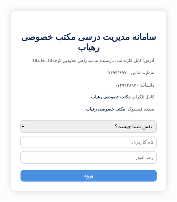 
<html lang="fa" dir="rtl">
<head>
  <meta charset="UTF-8" />
  <title>سامانه مدیریت مکتب افغان</title>
  <link href="https://fonts.googleapis.com/css2?family=Vazirmatn&display=swap" rel="stylesheet" />
  <link
    rel="stylesheet"
    href="https://cdnjs.cloudflare.com/ajax/libs/font-awesome/6.0.0-beta3/css/all.min.css"
  />
  <style>
    * {
      font-family: 'Vazirmatn', sans-serif;
    }
    body {
      background: url('https://images.unsplash.com/photo-1577896851231-70ef18881754?ixlib=rb-4.0.3&auto=format&fit=crop&w=1350&q=80') no-repeat center center fixed;
      background-size: cover;
      margin: 0;
      display: flex;
      justify-content: center;
      align-items: center;
      min-height: 100vh;
      color: #3a3a3a;
    }
    .container,
    .admin-panel,
    .teacher-panel,
    .parent-panel {
      background-color: rgba(255, 255, 255, 0.95);
      border-radius: 15px;
      padding: 30px;
      width: 90%;
      max-width: 600px;
      box-shadow: 0 0 25px rgba(0, 0, 0, 0.15);
      text-align: center;
      color: #2c3e50;
    }
    h1,
    h2,
    h3 {
      color: #1d3557;
      margin-bottom: 15px;
    }
    input,
    select,
    textarea,
    button {
      font-family: 'Vazirmatn', sans-serif;
      font-size: 16px;
      border-radius: 10px;
      border: 1.5px solid #bbb;
      padding: 10px;
      width: 100%;
      box-sizing: border-box;
      margin-top: 10px;
      transition: border-color 0.3s, box-shadow 0.3s;
    }
    input:focus,
    select:focus,
    textarea:focus {
      outline: none;
      border-color: #6c757d;
      box-shadow: 0 0 8px rgba(108, 117, 125, 0.5);
    }
    button {
      background-color: #4a90e2;
      color: white;
      border: none;
      cursor: pointer;
      font-weight: 600;
      transition: background-color 0.3s ease;
      margin-top: 20px;
    }
    button:hover {
      background-color: #2c70c9;
    }
    .hidden {
      display: none;
    }
    .record {
      background: #f0f4f8;
      border: 1px solid #ddd;
      border-radius: 10px;
      padding: 15px;
      margin-top: 15px;
      text-align: right;
      box-shadow: inset 0 1px 3px #e1e8f0;
    }
    .record strong {
      color: #2c3e50;
    }
    .school-info {
      margin-top: 15px;
      text-align: right;
      font-size: 14px;
      line-height: 1.8;
      color: #555;
    }
    .school-info i {
      margin-left: 8px;
      color: #4a90e2;
    }
    .school-info a {
      color: #2c3e50;
      text-decoration: none;
      font-weight: 600;
    }
    .school-info a:hover {
      text-decoration: underline;
    }
    .user-list {
      text-align: right;
      margin-top: 20px;
    }
    .user-item {
      background: #e9eff5;
      padding: 10px;
      border-radius: 10px;
      margin-top: 10px;
      display: flex;
      justify-content: flex-start;
      align-items: center;
      gap: 10px;
      direction: rtl;
    }
    .user-item input {
      width: 40%;
      padding: 8px;
      border-radius: 6px;
      border: 1px solid #bbb;
    }
    .user-item button {
      padding: 6px 14px;
      width: auto;
      font-size: 14px;
      border-radius: 6px;
      background-color: #2980b9;
      border: none;
      cursor: pointer;
      color: #fff;
      transition: background-color 0.25s ease;
    }
    .user-item button:hover {
      background-color: #1c5980;
    }
    /* معلم: لیست شاگردان ثبت شده */
    #teacherRecords p {
      background-color: #dbe9f4;
      border-radius: 8px;
      padding: 10px;
      margin-top: 8px;
      cursor: pointer;
      color: #2c3e50;
      font-weight: 600;
      transition: background-color 0.3s ease;
    }
    #teacherRecords p:hover {
      background-color: #a8c4e9;
    }
    /* پنل ویرایش و حذف */
    #editRecordPanel {
      background: #f7faff;
      border: 1px solid #a3b1c6;
      border-radius: 15px;
      margin-top: 20px;
      padding: 20px;
      text-align: right;
      box-shadow: 0 0 15px rgba(0, 0, 0, 0.05);
    }
    #editRecordPanel input,
    #editRecordPanel select,
    #editRecordPanel textarea {
      margin-top: 10px;
    }
    #editRecordPanel button {
      width: auto;
      margin-top: 15px;
      padding: 10px 25px;
      font-size: 15px;
      background-color: #e74c3c;
      border-radius: 8px;
    }
    #editRecordPanel button:hover {
      background-color: #c0392b;
    }
    #editRecordPanel .save-btn {
      background-color: #27ae60;
      margin-left: 10px;
    }
    #editRecordPanel .save-btn:hover {
      background-color: #1e8449;
    }
  </style>
</head>
<body>
  <div class="container" id="login-panel">
    <h1>سامانه مدیریت درسی مکتب خصوصی رهیاب</h1>
    <div class="school-info">
      <p><i class="fas fa-map-marker-alt"></i> آدرس: کابل،کارته سه، نارسیده به سه راهی علاودین،کوچه14، خانه19</p>
      <p><i class="fas fa-phone"></i> شماره تماس: ۰۷۴۹۹۴۸۹۷۰</p>
      <p><i class="fab fa-whatsapp"></i> واتساپ: ۰۷۴۹۹۴۸۹۷۰</p>
      <p><i class="fab fa-telegram"></i> کانال تلگرام: <a href="#" target="_blank">مکتب خصوصی رهیاب</a></p>
      <p><i class="fab fa-facebook"></i> صفحه فیسبوک: <a href="#" target="_blank">مکتب خصوصی رهیاب</a></p>
    </div>
    <select id="userTypeSelect" required>
      <option value="" disabled selected>نقش شما چیست؟</option>
      <option value="admin">مدیر</option>
      <option value="teacher">معلم</option>
      <option value="parent">والدین</option>
    </select>
    <input type="text" id="username" placeholder="نام کاربری" autocomplete="off" />
    <input type="password" id="password" placeholder="رمز عبور" autocomplete="off" />
    <button onclick="handleLogin()">ورود</button>
  </div>

  <div class="admin-panel hidden" id="admin-panel">
    <h2>پنل مدیریت</h2>
    <h3>افزودن معلم</h3>
    <input type="text" id="teacherUser" placeholder="نام کاربری معلم" autocomplete="off" />
    <input type="password" id="teacherPass" placeholder="رمز عبور معلم" autocomplete="off" />
    <button onclick="registerSpecificUser('teacher')">ثبت معلم</button>
    <div id="teacherList" class="user-list"></div>

    <h3>افزودن والد</h3>
    <input type="text" id="parentUser" placeholder="نام کاربری والد" autocomplete="off" />
    <input type="password" id="parentPass" placeholder="رمز عبور والد" autocomplete="off" />
    <button onclick="registerSpecificUser('parent')">ثبت والد</button>
    <div id="parentList" class="user-list"></div>

    <button onclick="logout()">خروج</button>
  </div>

  <div class="teacher-panel hidden" id="teacher-panel">
    <h2>پنل معلم</h2>
    <input type="text" id="studentName" placeholder="نام شاگرد" autocomplete="off" />
    <input type="text" id="studentFather" placeholder="نام پدر شاگرد" autocomplete="off" />
    <select id="grade">
      <option value="" disabled selected>انتخاب صنف</option>
      <script>
        for (let i = 1; i <= 10; i++) {
          document.write(`<option value="${i}الف">صنف ${i} الف</option><option value="${i}ب">صنف ${i} ب</option>`);
        }
      </script>
    </select>
    <input type="text" id="subject" placeholder="مضمون" autocomplete="off" />
    <select id="performance">
      <option value="عالی">عالی</option>
      <option value="متوسط">متوسط</option>
      <option value="ضعیف">ضعیف</option>
    </select>
    <textarea id="extraNote" placeholder="توضیحات اضافی"></textarea>
    <input type="date" id="recordDate" />
    <button onclick="submitStudentData()">ثبت آمار</button>

    <div id="teacherRecords"></div>

    <div id="editRecordPanel" class="hidden">
      <h3>ویرایش آمار شاگرد</h3>
      <input type="text" id="editStudentName" placeholder="نام شاگرد" autocomplete="off" />
      <input type="text" id="editStudentFather" placeholder="نام پدر شاگرد" autocomplete="off" />
      <select id="editGrade">
        <option value="" disabled>انتخاب صنف</option>
        <script>
          for (let i = 1; i <= 10; i++) {
            document.write(
              `<option value="${i}الف">صنف ${i} الف</option><option value="${i}ب">صنف ${i} ب</option>`
            );
          }
        </script>
      </select>
      <input type="text" id="editSubject" placeholder="مضمون" autocomplete="off" />
      <select id="editPerformance">
        <option value="عالی">عالی</option>
        <option value="متوسط">متوسط</option>
        <option value="ضعیف">ضعیف</option>
      </select>
      <textarea id="editExtraNote" placeholder="توضیحات اضافی"></textarea>
      <input type="date" id="editRecordDate" />
      <br />
      <button class="save-btn" onclick="saveEditedRecord()">ذخیره تغییرات</button>
      <button onclick="cancelEdit()">لغو</button>
    </div>

    <button onclick="logout()">خروج</button>
  </div>

  <div class="parent-panel hidden" id="parent-panel">
    <h2>پنل والدین</h2>
    <div id="studentInfo"></div>
    <button onclick="logout()">خروج</button>
  </div>

  <script>
    let users = JSON.parse(localStorage.getItem('users')) || {
      admin: { مدیر: '1234' },
      teacher: {},
      parent: {},
    };
    let studentRecords = JSON.parse(localStorage.getItem('records')) || [];
    let currentUser = null;
    let currentRole = null;
    let editingIndex = null;

    function saveData() {
      localStorage.setItem('users', JSON.stringify(users));
      localStorage.setItem('records', JSON.stringify(studentRecords));
    }

    function handleLogin() {
      const username = document.getElementById('username').value.trim();
      const password = document.getElementById('password').value.trim();
      const userType = document.getElementById('userTypeSelect').value;

      if (!userType) {
        alert('لطفاً نقش خود را انتخاب کنید.');
        return;
      }

      if (users[userType][username] === password) {
        currentUser = username;
        currentRole = userType;
        showPanel(userType);
      } else {
        alert('نام کاربری یا رمز عبور اشتباه است.');
      }
    }

    function showPanel(role) {
      document.getElementById('login-panel').classList.add('hidden');
      document.getElementById('admin-panel').classList.add('hidden');
      document.getElementById('teacher-panel').classList.add('hidden');
      document.getElementById('parent-panel').classList.add('hidden');

      if (role === 'admin') {
        document.getElementById('admin-panel').classList.remove('hidden');
        refreshUserLists();
      } else if (role === 'teacher') {
        document.getElementById('teacher-panel').classList.remove('hidden');
        showTeacherRecords();
      } else if (role === 'parent') {
        document.getElementById('parent-panel').classList.remove('hidden');
        showParentInfo();
      }
    }

    function logout() {
      currentUser = null;
      currentRole = null;
      editingIndex = null;
      document.getElementById('username').value = '';
      document.getElementById('password').value = '';
      document.getElementById('userTypeSelect').value = '';
      document.getElementById('login-panel').classList.remove('hidden');
      document.getElementById('admin-panel').classList.add('hidden');
      document.getElementById('teacher-panel').classList.add('hidden');
      document.getElementById('parent-panel').classList.add('hidden');
      clearTeacherFields();
      clearEditPanel();
    }

    function registerSpecificUser(type) {
      let userInput = type === 'teacher' ? 'teacherUser' : 'parentUser';
      let passInput = type === 'teacher' ? 'teacherPass' : 'parentPass';
      let username = document.getElementById(userInput).value.trim();
      let password = document.getElementById(passInput).value.trim();

      if (!username || !password) {
        alert('لطفاً نام کاربری و رمز عبور را وارد کنید.');
        return;
      }
      if (users[type][username]) {
        alert('نام کاربری تکراری است.');
        return;
      }

      users[type][username] = password;
      saveData();
      alert(`کاربر ${type} با موفقیت ثبت شد.`);
      document.getElementById(userInput).value = '';
      document.getElementById(passInput).value = '';
      refreshUserLists();
    }

    function refreshUserLists() {
      const teacherList = document.getElementById('teacherList');
      const parentList = document.getElementById('parentList');

      teacherList.innerHTML = '';
      for (const t in users.teacher) {
        const div = document.createElement('div');
        div.textContent = t;
        teacherList.appendChild(div);
      }

      parentList.innerHTML = '';
      for (const p in users.parent) {
        const div = document.createElement('div');
        div.textContent = p;
        parentList.appendChild(div);
      }
    }

    // معلم: ثبت آمار جدید
    function submitStudentData() {
      const studentName = document.getElementById('studentName').value.trim();
      const studentFather = document.getElementById('studentFather').value.trim();
      const grade = document.getElementById('grade').value;
      const subject = document.getElementById('subject').value.trim();
      const performance = document.getElementById('performance').value;
      const extraNote = document.getElementById('extraNote').value.trim();
      const recordDate = document.getElementById('recordDate').value;

      if (!studentName || !studentFather || !grade || !subject || !performance || !recordDate) {
        alert('لطفاً همه فیلدهای ضروری را پر کنید.');
        return;
      }

      // اعتبارسنجی تطابق نام پدر شاگرد با نام والد ثبت شده (اگر والد ثبت شده باشد)
      let parentExists = false;
      for (const p in users.parent) {
        if (p === studentFather) {
          parentExists = true;
          break;
        }
      }
      if (!parentExists) {
        alert('نام پدر شاگرد با هیچ والد ثبت شده‌ای مطابقت ندارد.');
        return;
      }

      studentRecords.push({
        teacher: currentUser,
        studentName,
        studentFather,
        grade,
        subject,
        performance,
        extraNote,
        recordDate,
      });
      saveData();
      alert('آمار شاگرد با موفقیت ثبت شد.');
      clearTeacherFields();
      showTeacherRecords();
    }

    function clearTeacherFields() {
      document.getElementById('studentName').value = '';
      document.getElementById('studentFather').value = '';
      document.getElementById('grade').value = '';
      document.getElementById('subject').value = '';
      document.getElementById('performance').value = 'عالی';
      document.getElementById('extraNote').value = '';
      document.getElementById('recordDate').value = '';
    }

    function showTeacherRecords() {
      const recordsDiv = document.getElementById('teacherRecords');
      recordsDiv.innerHTML = '<h3>آمار ثبت شده</h3>';
      const filteredRecords = studentRecords.filter(r => r.teacher === currentUser);

      if (filteredRecords.length === 0) {
        recordsDiv.innerHTML += '<p>هیچ آمار ثبت شده‌ای وجود ندارد.</p>';
        return;
      }

      filteredRecords.forEach((rec, idx) => {
        const p = document.createElement('p');
        p.textContent = `شاگرد: ${rec.studentName} - صنف: ${rec.grade} - مضمون: ${rec.subject}`;
        p.style.cursor = 'pointer';
        p.onclick = () => openEditPanel(idx);
        recordsDiv.appendChild(p);
      });
    }

    function openEditPanel(index) {
      editingIndex = index;
      const rec = studentRecords[index];
      document.getElementById('editStudentName').value = rec.studentName;
      document.getElementById('editStudentFather').value = rec.studentFather;
      document.getElementById('editGrade').value = rec.grade;
      document.getElementById('editSubject').value = rec.subject;
      document.getElementById('editPerformance').value = rec.performance;
      document.getElementById('editExtraNote').value = rec.extraNote;
      document.getElementById('editRecordDate').value = rec.recordDate;
      document.getElementById('editRecordPanel').classList.remove('hidden');
    }

    function cancelEdit() {
      editingIndex = null;
      clearEditPanel();
    }

    function clearEditPanel() {
      document.getElementById('editStudentName').value = '';
      document.getElementById('editStudentFather').value = '';
      document.getElementById('editGrade').value = '';
      document.getElementById('editSubject').value = '';
      document.getElementById('editPerformance').value = 'عالی';
      document.getElementById('editExtraNote').value = '';
      document.getElementById('editRecordDate').value = '';
      document.getElementById('editRecordPanel').classList.add('hidden');
    }

    function saveEditedRecord() {
      if (editingIndex === null) return;

      const editedName = document.getElementById('editStudentName').value.trim();
      const editedFather = document.getElementById('editStudentFather').value.trim();
      const editedGrade = document.getElementById('editGrade').value;
      const editedSubject = document.getElementById('editSubject').value.trim();
      const editedPerformance = document.getElementById('editPerformance').value;
      const editedExtraNote = document.getElementById('editExtraNote').value.trim();
      const editedDate = document.getElementById('editRecordDate').value;

      if (!editedName || !editedFather || !editedGrade || !editedSubject || !editedPerformance || !editedDate) {
        alert('لطفاً همه فیلدهای ضروری را پر کنید.');
        return;
      }

      // اعتبارسنجی تطابق نام پدر شاگرد با نام والد ثبت شده (اگر والد ثبت شده باشد)
      let parentExists = false;
      for (const p in users.parent) {
        if (p === editedFather) {
          parentExists = true;
          break;
        }
      }
      if (!parentExists) {
        alert('نام پدر شاگرد با هیچ والد ثبت شده‌ای مطابقت ندارد.');
        return;
      }

      studentRecords[editingIndex] = {
        ...studentRecords[editingIndex],
        studentName: editedName,
        studentFather: editedFather,
        grade: editedGrade,
        subject: editedSubject,
        performance: editedPerformance,
        extraNote: editedExtraNote,
        recordDate: editedDate,
      };
      saveData();
      alert('آمار شاگرد با موفقیت ویرایش شد.');
      clearEditPanel();
      showTeacherRecords();
      editingIndex = null;
    }

    function showParentInfo() {
      const div = document.getElementById('studentInfo');
      div.innerHTML = '';
      const myRecords = studentRecords.filter(r => r.studentFather === currentUser);
      if (myRecords.length === 0) {
        div.textContent = 'هیچ آمار مرتبطی یافت نشد.';
        return;
      }
      myRecords.forEach(rec => {
        const d = document.createElement('div');
        d.className = 'record';
        d.innerHTML = `
          <strong>شاگرد:</strong> ${rec.studentName} <br/>
          <strong>صنف:</strong> ${rec.grade} <br/>
          <strong>مضمون:</strong> ${rec.subject} <br/>
          <strong>عملکرد:</strong> ${rec.performance} <br/>
          <strong>توضیحات:</strong> ${rec.extraNote} <br/>
          <strong>تاریخ ثبت:</strong> ${rec.recordDate}
        `;
        div.appendChild(d);
      });
    }
  </script>
</body>
</html>
